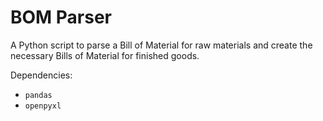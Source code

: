 # BOM Parser

A Python script to parse a Bill of Material for raw materials and create the necessary Bills of Material for finished goods.

Dependencies:
- `pandas`
- `openpyxl`